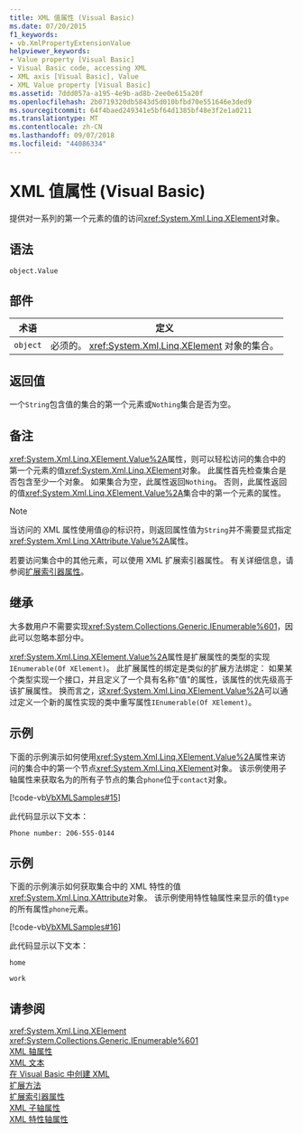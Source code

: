 ```yaml
---
title: XML 值属性 (Visual Basic)
ms.date: 07/20/2015
f1_keywords:
- vb.XmlPropertyExtensionValue
helpviewer_keywords:
- Value property [Visual Basic]
- Visual Basic code, accessing XML
- XML axis [Visual Basic], Value
- XML Value property [Visual Basic]
ms.assetid: 7ddd057a-a195-4e9b-ad8b-2ee0e615a20f
ms.openlocfilehash: 2b0719320db5843d5d010bfbd70e551646e3ded9
ms.sourcegitcommit: 64f4baed249341e5bf64d1385bf48e3f2e1a0211
ms.translationtype: MT
ms.contentlocale: zh-CN
ms.lasthandoff: 09/07/2018
ms.locfileid: "44086334"
---
```

# <a name="xml-value-property-visual-basic"></a>XML 值属性 (Visual Basic)
提供对一系列的第一个元素的值的访问<xref:System.Xml.Linq.XElement>对象。  
  
## <a name="syntax"></a>语法  
  
```  
object.Value  
```  
  
## <a name="parts"></a>部件  
  
|术语|定义|  
|---|---|  
|`object`|必须的。 <xref:System.Xml.Linq.XElement> 对象的集合。|  
  
## <a name="return-value"></a>返回值  
 一个`String`包含值的集合的第一个元素或`Nothing`集合是否为空。  
  
## <a name="remarks"></a>备注  
 <xref:System.Xml.Linq.XElement.Value%2A>属性，则可以轻松访问的集合中的第一个元素的值<xref:System.Xml.Linq.XElement>对象。 此属性首先检查集合是否包含至少一个对象。 如果集合为空，此属性返回`Nothing`。 否则，此属性返回的值<xref:System.Xml.Linq.XElement.Value%2A>集合中的第一个元素的属性。  
  
> [!NOTE]
>  当访问的 XML 属性使用值\@的标识符，则返回属性值为`String`并不需要显式指定<xref:System.Xml.Linq.XAttribute.Value%2A>属性。  
  
 若要访问集合中的其他元素，可以使用 XML 扩展索引器属性。 有关详细信息，请参阅[扩展索引器属性](../../../visual-basic/language-reference/xml-axis/extension-indexer-property.md)。  
  
## <a name="inheritance"></a>继承  
 大多数用户不需要实现<xref:System.Collections.Generic.IEnumerable%601>，因此可以忽略本部分中。  
  
 <xref:System.Xml.Linq.XElement.Value%2A>属性是扩展属性的类型的实现`IEnumerable(Of XElement)`。 此扩展属性的绑定是类似的扩展方法绑定： 如果某个类型实现一个接口，并且定义了一个具有名称"值"的属性，该属性的优先级高于该扩展属性。 换而言之，这<xref:System.Xml.Linq.XElement.Value%2A>可以通过定义一个新的属性实现的类中重写属性`IEnumerable(Of XElement)`。  
  
## <a name="example"></a>示例  
 下面的示例演示如何使用<xref:System.Xml.Linq.XElement.Value%2A>属性来访问的集合中的第一个节点<xref:System.Xml.Linq.XElement>对象。 该示例使用子轴属性来获取名为的所有子节点的集合`phone`位于`contact`对象。  
  
 [!code-vb[VbXMLSamples#15](../../../visual-basic/language-reference/operators/codesnippet/VisualBasic/xml-value-property_1.vb)]  
  
 此代码显示以下文本：  
  
 `Phone number: 206-555-0144`  
  
## <a name="example"></a>示例  
 下面的示例演示如何获取集合中的 XML 特性的值<xref:System.Xml.Linq.XAttribute>对象。 该示例使用特性轴属性来显示的值`type`的所有属性`phone`元素。  
  
 [!code-vb[VbXMLSamples#16](../../../visual-basic/language-reference/operators/codesnippet/VisualBasic/xml-value-property_2.vb)]  
  
 此代码显示以下文本：  
  
 `home`  
  
 `work`  
  
## <a name="see-also"></a>请参阅  
 <xref:System.Xml.Linq.XElement>  
 <xref:System.Collections.Generic.IEnumerable%601>  
 [XML 轴属性](../../../visual-basic/language-reference/xml-axis/index.md)  
 [XML 文本](../../../visual-basic/language-reference/xml-literals/index.md)  
 [在 Visual Basic 中创建 XML](../../../visual-basic/programming-guide/language-features/xml/creating-xml.md)  
 [扩展方法](../../../visual-basic/programming-guide/language-features/procedures/extension-methods.md)  
 [扩展索引器属性](../../../visual-basic/language-reference/xml-axis/extension-indexer-property.md)  
 [XML 子轴属性](../../../visual-basic/language-reference/xml-axis/xml-child-axis-property.md)  
 [XML 特性轴属性](../../../visual-basic/language-reference/xml-axis/xml-attribute-axis-property.md)
